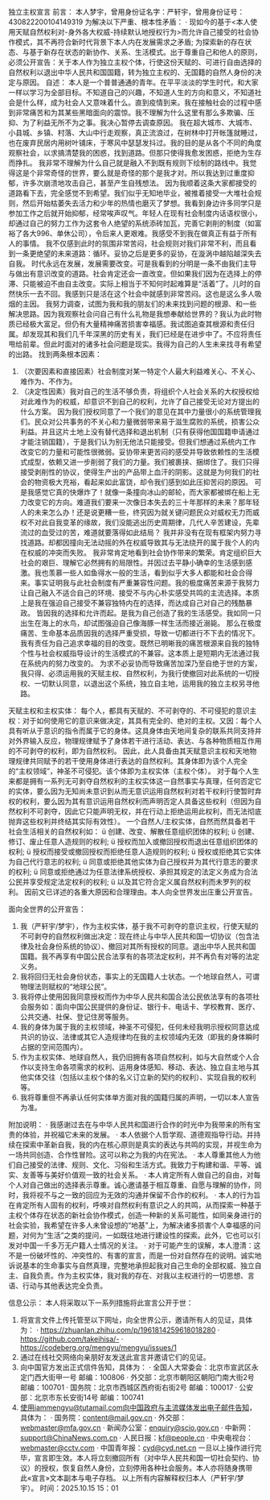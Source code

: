 独立主权宣言
前言：
本人梦宇，曾用身份证名字：严轩宇，曾用身份证号：430822200104149319
为解决以下严重、根本性矛盾：
·	现如今的基于<本人使用天赋自然权利对-身外各大权威-持续默认地授权行为>而允许自己接受的社会协作模式，其不再符合新时代背景下本人内在发展需求之矛盾;
为探索新的存在状态、与基于新存在状态的新协作、关系、生活模式。出于尊重自己和他人的原则，必须公开宣告：关于本人作为独立主权个体，行使这份天赋的、可进行自由选择的自然权利以退出中华人民共和国国籍，转为独立主权的、无国籍的自然人身份的决定与原因。
自述：
        本人是一个普普通通的青年。在平平淡淡的学生时代，和大家一样以学习为全部目标。不知道自己的兴趣，不知道人生的方向和意义，不知道社会是什么样，成为社会人又意味着什么。直到疫情到来。我在接触社会的过程中感到非常痛苦和为其某些黑暗面向的震惊。我不理解为什么这里有那么多欺骗、压抑、为了利益无所不为之事。我决心暂停去调查原因。
        我在超大城市、大城市、小县城、乡镇、村落、大山中行走观察，真正流浪过，在树林中打开帐篷就睡过，也在废弃民居内用树叶铺床，于寒风中瑟瑟发抖过。我的目的是从各个不同的角度观察社会，以求搞清楚我的困惑，找到道路。但那只使得我愈发困惑，拒绝为生存而挣扎。
        我非常不理解为什么自己就是融入不到既有规则下绘制的路线中。我觉得这是个非常奇怪的世界，要么就是奇怪的那个是我才对。所以我达到过重度抑郁，许多次崩溃地攻击自己，甚至产生自残想法。
        因为我顺着这条大家都接受的道路看下去，完全感觉不到希望。我们似乎无知地毕业，被推着接受一大堆社会规则，然后开始枯萎失去活力和少年的热情也磨灭了梦想。我看到身边许多同学只是参加工作之后就开始抑郁，经常唉声叹气。年轻人在现有社会制度内话语权很小，却通过自己的努力工作为这套令人绝望的系统添砖加瓦，完善它剥削的制度（如富裕了各大996、单休公司），令后来人更艰难。我感受不到我在做真正有益于所有人的事情。
        我不仅感到此时的氛围非常苦闷，社会规则对我们非常不利，而且看到一条更绝望的未来道路：循环。妥协之后是更多的妥协，在漩涡中越陷越深失去自我。
        时代永远在发展，发展需要改变。可是我看到的分明是一条不由我们主导与做出有意识改变的道路。社会肯定还会一直改变。但如果我们因为在选择上的停滞、只能被迫不由自主改变。实际上相当于不知何时起难算是“活着”了。儿时的自然快乐一去不回。我感到只是活在这个社会中就感到非常苦闷。这也是这么多人吸烟的主因。
        我努力调查，试图为我和我的朋友们的未来找到问题的根源、和一些解决思路。因为我观察社会问自己有什么礼物是我想奉献给世界的？我认为此时物质已经极大富足。但仍有大量精神痛苦损害幸福感。我试图追查其根源和责任归属。却发现其和我们几千年深黑的历史有关，我们已经是在进步中了。不应将责任甩给前辈。但此时面对的诸多社会问题是现实。我得为自己的人生未来找寻有希望的出路。
        找到两条根本因素：
1.	（次要因素和直接因素）社会制度对某一特定个人最大利益难关心、不关心、难作为、不作为。
2.	（决定性因素）我对自己的生活不够负责，将组织个人社会关系的大权授权给对此难作为的权威，却意识不到自己的权利，允许了自己接受无论对方提出的什么方案。
        因为我们授权同意了一个我们的意见在其中力量很小的系统管理我们。民众对公共事务的不关心和力量微弱带来易于滋生腐败的系统，损害公众利益。并且这片土地上没有替代选择和退出机制（只有获得他国国籍申请通过才能注销国籍），于是我们认为别无他法只能接受。但我们想通过系统内工作改变它的力量和可能性很微弱。妥协带来更苦闷的感受并导致依赖性的生活模式成型，依赖又进一步削弱了我们的力量。我们被裹挟、捆绑住了。我们只得接受剥削性的协议，使得生产出的产品带上血汗的阴影。这就是为何我们的社会的物资极大充裕，看起来如此富饶，却令我们感到如此压抑苦闷的原因。
        可是我感觉它真的快爆炸了！就像一条撞向冰山的邮轮，而大家都被绑在船上无力改变它的方向。难道我们要来一次像日本失去的三十年那样的未来？那年轻人的未来怎么办！还是说更糟一些，终究因为就关键问题民众对威权无力而威权不对此自我变革的缘故，我们没能逃出历史周期律，几代人辛苦建设，先辈流过的血受过的苦，难道就要落得如此结局？
        我并非没有在现有框架内努力寻找道路。却都因撞向无法动摇的外在权威导致其与无法绕开的属于我个人的内在权威的冲突而失败。
        我非常肯定地看到社会协作带来的繁荣。肯定组织巨大社会的艰巨、理解它必然拥有的局限性。并因过去平静小确幸的生活感到感激。我也羡慕一些人如鱼得水一般的生活，看到似乎大多人都能和社会合得来。事实证明我与此社会制度有严重兼容性问题。我的极度痛苦来源于我努力让自己融入不适合自己的环境、接受不与内心朴实感受共鸣的主流选择。本质上是我在强迫自己接受不兼容独特内在的选择，而达成自己对自己的残酷暴政。
        皆因我的选择和允许而起。是我为自己创造了我的生活感受。我如同一只出生在海上的水鸟，却试图强迫自己像海豚一样生活而接近溺毙。
        那么在极度痛苦、生命基本品质因我的选择严重受损，导致一切都进行不下去的情况下。我有责任为自己追求幸福的目的改变。既然已明晰我的痛苦根源来自我的独特个性与社会权威指导设计的生活模式的不兼容。这本质上是短期内无法通过我在系统内的努力改变的。
        为求不必妥协而导致痛苦加深乃至自绝于世的方案，我只得、必须运用我的天赋主权、自然权利，为我行使撤回对此系统的一切授权、一切默认同意，以退出这个系统，独立自主地，运用我的独立主权另寻他路。




天赋主权和主权实体：
         每个人，都具有天赋的、不可剥夺的、不可侵犯的意识主权：对于如何使用它的意识来做决定，其具有完全的、绝对的主权。又因：每个人具有听从于意识的指令而属于它的身体。这具身体由天地间复杂的联系共同支持并对外界输入反应，物理规律赋予了身体若干进行活动、表达、与各种物质相互作用的不可剥夺的权利，即为自然权利。
        因此，此人具备由其天赋意识主权和天地物理规律共同赋予的若干使用身体进行表达的自然权利。其身体即为该个人完全的“主权领域”，神圣不可侵犯。该个体即为主权实体（主权个体）。
        对于每个人生来都是拥有一系列无可剥夺自然权利的主权实体这一自然事实与真理，任何否定它的实体，要么因为无知尚未意识到从而无意识运用自然权利对若干权利行使暂时弃权的权利，要么因为其有意识运用自然权利而声明否定人具备这些权利（但因为自然权利不可剥夺，因此它只能声明无权，并在行动上拒绝运用此权利，而无法彻底抛弃这些权利并终结其实际有效性）。
        一个自然人/主权实体，自然而然具备若干社会生活相关的自然权利如：
ü	创建、改变、解散任意组织团体的权利;
ü	创建、修订、废止任意人造规则的权利;
ü	授权而加入或撤回授权而退出任意组织团体的权利;
ü	授权而接受或撤回授权而拒绝任意人造规则的权利;
ü	授权或拒绝其它实体为自己代行意志的权利;
ü	同意或拒绝其他实体为自己授权并为其代行意志的要求的权利;
ü	同意或拒绝通过为任意法律系统授权、承担其规定的法定义务成为合法公民并享受规定法定权利的权利;
ü	以及其它符合定义属自然权利而未罗列的权利。
    因前文已详述的各重大原因和合理理由。本人向全世界发出庄重公开宣告。



面向全世界的公开宣告：
1.	我（严轩宇/梦宇），作为主权实体，基于我不可剥夺的意识主权，行使天赋的不可剥夺的自然权利做出决定：现在终止与中华人民共和国一切协议（包含法律及社会身份系统的协议）、撤回对其所有授权的同意。退出中华人民共和国国籍。我不再享有中国公民合法享有的各项法定权利，并不再负有对等的法定义务。
2.	我将回归无社会身份状态，事实上的无国籍人士状态。一个地球自然人，可谓物理法则赋权的“地球公民”。
3.	我将停止使用因我同意授权而作为中华人民共和国合法公民依法享有的各项社会服务如：面向中国公民提供的身份证、银行卡、电话卡、学校教育、医疗、公共交通、社保、登记住房等服务。
4.	我的身体为属于我的主权领域，神圣不可侵犯，任何未经我明示授权同意达成共识的协议、法律或其它人造规律均在我的主权领域内无效（即我的身体瞬时占据的空间范围内）。
5.	作为主权实体、地球自然人，我仍旧拥有各项自然权利，如与大自然或个人合作以支持生命各项需求的权利、运用身体感知、移动、表达、独立自主地与其他实体交往（包括以主权个体的名义订立新的契约的权利）、实现自我的权利等。
6.	我将尊重但不再承认任何实体单方面对我的国籍归属的声明，一切以本人宣告为准。


附加说明：
·	我感谢过去在与中华人民共和国进行合作的时光中为我带来的所有宝贵的体验，并祝福它未来的发展。
·	本人依据个人哲学观、道德观指导行动。并持续在探索中革新自我，我的内在核心原则是真实的表达与共鸣的实现，并视生命为一场共同创造、合作性冒险。这可以称之为我的内在宪法。
·	本人尊重其他人为他们自己接受的法律、规则、文化、习俗和生活方式。我致力于构建和谐、平等、诚实、友善等与美好价值观一致的社会关系。
·	本人肯定所有人做自己的自由，对每个人对自己做出的选择表示尊重。诚心邀请基于相互尊重、自愿与理解的协作，同时，我将视不与之一致的回应为无效的沟通并保留不合作的权利。
·	本人的行为旨在肯定所有人固有的权利，呼唤对自然权利有意识之人的共鸣，从而探索一种基于主权个体存在状态的新社会协作模式，创造一种新的关系可能性，如同亲身进行的社会实验，我希望在许多人未曾设想的“地基”上，为解决诸多损害个人幸福感的问题，对何为“生活”之类的提问，一如既往地进行建设性的探索。此外，它也可以引发对中国一千多万无户籍人士情况的关注。
·	对于可能产生的误解，本人澄清：这不是一份破坏性的、冲突性的、有害的宣言，而是一份对自然存在的说明。诚实地诉说基本的生命事实与自然真理，完整地承担起我对自己生命的全部权威、独立自主、自我负责。作为主权实体，我对我的存在、对我以主权进行的一切思想、言语、行动与其他表达完全负责。

信息公示：
本人将采取以下一系列措施将此宣言公开于世：
1)	将宣言文件上传托管至以下网址，向全世界公示，邀请所有人的见证，具体为：
·	https://zhuanlan.zhihu.com/p/1961814259618018280
·	https://github.com/takeihisa/-
·	https://codeberg.org/mengyu/mengyu/issues/1
2)	通过在线社交网络向亲朋好友发送此宣言并邀请它们的见证。
3)	向中国官方发出正式信件告知，具体为：
·	全国人大常委会：北京市宣武区永定门西大街甲一号  邮编：100806
·	外交部：北京市朝阳区朝阳门南大街2号  邮编：100701
·	国务院：北京市西城区西府街右街2号  邮编：100017
·	公安部：北京市东长安街14号 邮编：100741
4)	使用iammengyu@tutamail.com向中国政府与主流媒体发出电子邮件告知，具体为：
·	国务院：content@mail.gov.cn
·	外交部：webmaster@mfa.gov.cn
·	新闻办公室：enquiry@scio.gov.cn
·	中新网：support@ChinaNews.com.cn
·	人民日报：kf@people.cn
·	中央电视台：webmaster@cctv.com
·	中国青年报：cyd@cyd.net.cn
一旦以上操作进行完毕，宣言即生效。本人将立刻撤回所有（对中华人民共和国一切社会契约、协议）的授权，恢复自然人身份，立刻停用各种社会服务。本人亦将随身携带此«宣言»文本副本与电子存档。
以上所有内容解释权归本人（严轩宇/梦宇）。
时间：2025.10.15      15：01
                                                                                                                      
